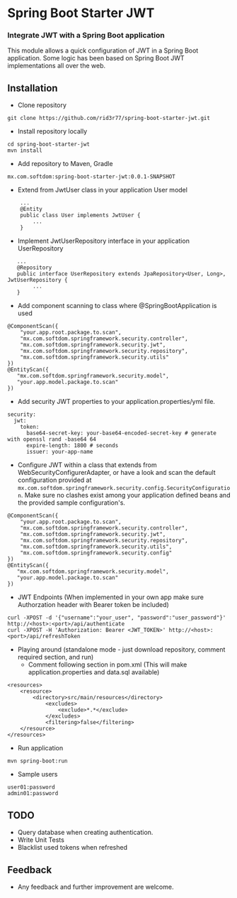 # Spring Boot Starter JWT

### Integrate JWT with a Spring Boot application
This module allows a quick configuration of JWT in a Spring Boot application.
Some logic has been based on Spring Boot JWT implementations all over the web.
## Installation
- Clone repository

```
git clone https://github.com/rid3r77/spring-boot-starter-jwt.git
```

- Install repository locally

```
cd spring-boot-starter-jwt
mvn install
```

- Add repository to Maven, Gradle

``` 
mx.com.softdom:spring-boot-starter-jwt:0.0.1-SNAPSHOT
```

- Extend from JwtUser class in your application User model
```
    ...
    @Entity
    public class User implements JwtUser {
        ...
    }
```

- Implement JwtUserRepository interface in your application UserRepository
```
   ...
   @Repository
   public interface UserRepository extends JpaRepository<User, Long>, JwtUserRepository {
        ...
   } 
```

- Add component scanning to class where @SpringBootApplication is used

```
@ComponentScan({
    "your.app.root.package.to.scan",
    "mx.com.softdom.springframework.security.controller",
    "mx.com.softdom.springframework.security.jwt",
    "mx.com.softdom.springframework.security.repository",
    "mx.com.softdom.springframework.security.utils"
})
@EntityScan({
   "mx.com.softdom.springframework.security.model",
   "your.app.model.package.to.scan"
})
```

- Add security JWT properties to your application.properties/yml file.
```
security:
  jwt:
    token:
      base64-secret-key: your-base64-encoded-secret-key # generate with openssl rand -base64 64
      expire-length: 1800 # seconds
      issuer: your-app-name
```

- Configure JWT within a class that extends from WebSecurityConfigurerAdapter, or have a look
and scan the default configuration provided at ``mx.com.softdom.springframework.security.config.SecurityConfiguration``.
Make sure no clashes exist among your application defined beans and the provided sample configuration's. 
```
@ComponentScan({
    "your.app.root.package.to.scan",
    "mx.com.softdom.springframework.security.controller",
    "mx.com.softdom.springframework.security.jwt",
    "mx.com.softdom.springframework.security.repository",
    "mx.com.softdom.springframework.security.utils",
    "mx.com.softdom.springframework.security.config"
})
@EntityScan({
   "mx.com.softdom.springframework.security.model",
   "your.app.model.package.to.scan"
})
```

- JWT Endpoints (When implemented in your own app make sure Authorzation header with Bearer token be included)
```
curl -XPOST -d '{"username":"your_user", "password":"user_password"}' http://<host>:<port>/api/authenticate
curl -XPOST -H 'Authorization: Bearer <JWT_TOKEN>' http://<host>:<port>/api/refreshToken
```

- Playing around (standalone mode - just download repository, comment required section, and run)
  * Comment following section in pom.xml (This will make application.properties and data.sql available)
```
<resources>
	<resource>
		<directory>src/main/resources</directory>
			<excludes>
				<exclude>*.*</exclude>
			</excludes>
			<filtering>false</filtering>
	</resource>
</resources>
```
  * Run application
```
mvn spring-boot:run
```
  * Sample users
```
user01:password
admin01:password
```

## TODO
- Query database when creating authentication.
- Write Unit Tests
- Blacklist used tokens when refreshed

## Feedback
- Any feedback and further improvement are welcome.
